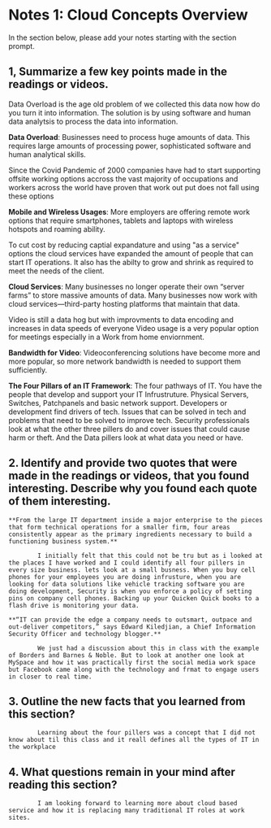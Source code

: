 # Notes 1: Cloud Concepts Overview

In the section below, please add your notes starting with the section prompt.

## 1, Summarize a few key points made in the readings or videos.

Data Overload is the age old problem of we collected this data now how do you turn it into information. The solution is by using software and human data analytsis to process the data into information.

  **Data Overload**: Businesses need to process huge amounts of data. This requires large amounts of processing power, sophisticated software and human analytical skills.
  
Since the Covid Pandemic of 2000 companies have had to start supporting offsite working options accross the vast majority of occupations and  workers across the world have proven that work out put does not fall using these options 
  
  **Mobile and Wireless Usages**: More employers are offering remote work options that require smartphones, tablets and laptops with wireless hotspots and roaming ability.
  
To cut cost by reducing captial expandature and using "as a service" options the cloud services have expanded the amount of people that can start IT operations. It also has the abilty to grow and shrink as required to meet the needs of the client.

  **Cloud Services**: Many businesses no longer operate their own “server farms” to store massive amounts of data. Many businesses now work with cloud services—third-party hosting platforms that maintain that data.
  
Video is still a data hog but with improvments to data encoding and increases in data speeds of everyone Video usage is a very popular option for meetings especially in a Work from home enviornment.
  
  **Bandwidth for Video**: Videoconferencing solutions have become more and more popular, so more network bandwidth is needed to support them sufficiently.
  
 
  **The Four Pillars of an IT Framework**: The four pathways of IT. You have the people that develop and support your IT Infrustruture. Physical Servers, Switches, Patchpanels and basic network support. Developers or development find drivers of tech. Issues that can be solved in tech and problems that need to be solved to improve tech. Security professionals look at what the other three pillers do and cover issues that could cause harm or theft. And the Data pillers look at what data you need or have.
  
  ## 2. Identify and provide two quotes that were made in the readings or videos, that you found interesting. Describe why you found each quote of them interesting.
  
    **From the large IT department inside a major enterprise to the pieces that form technical operations for a smaller firm, four areas consistently appear as the primary ingredients necessary to build a functioning business system.**
    
            I initially felt that this could not be tru but as i looked at the places I have worked and I could identify all four pillers in every size business. lets look at a small busness. When you buy cell phones for your employees you are doing infrusture, when you are looking for data solutions like vehicle tracking software you are doing development, Security is when you enforce a policy of setting pins on company cell phones. Backing up your Quicken Quick books to a flash drive is monitoring your data.
            
    **“IT can provide the edge a company needs to outsmart, outpace and out-deliver competitors,” says Edward Kiledjian, a Chief Information Security Officer and technology blogger.**
    
            We just had a discussion about this in class with the example of Borders and Barnes & Noble. But to look at another one look at MySpace and how it was practically first the social media work space but Facebook came along with the technology and frmat to engage users in closer to real time.
            
   ## 3. Outline the new facts that you learned from this section?         
   
            Learning about the four pillers was a concept that I did not know about til this class and it reall defines all the types of IT in the workplace
            
  ## 4. What questions remain in your mind after reading this section?
  
            I am looking forward to learning more about cloud based service and how it is replacing many traditional IT roles at work sites.
    
